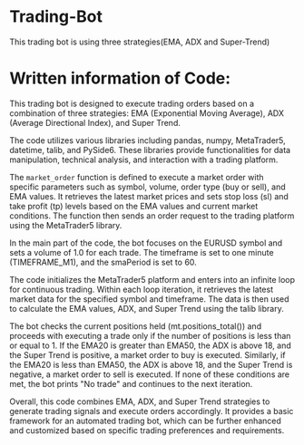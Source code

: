 # Trading-Bot
This trading bot is using three strategies(EMA, ADX and Super-Trend)
# Written information of Code:
This trading bot is designed to execute trading orders based on a combination of three strategies: EMA (Exponential Moving Average), ADX (Average Directional Index), and Super Trend. 

The code utilizes various libraries including pandas, numpy, MetaTrader5, datetime, talib, and PySide6. These libraries provide functionalities for data manipulation, technical analysis, and interaction with a trading platform.

The `market_order` function is defined to execute a market order with specific parameters such as symbol, volume, order type (buy or sell), and EMA values. It retrieves the latest market prices and sets stop loss (sl) and take profit (tp) levels based on the EMA values and current market conditions. The function then sends an order request to the trading platform using the MetaTrader5 library.

In the main part of the code, the bot focuses on the EURUSD symbol and sets a volume of 1.0 for each trade. The timeframe is set to one minute (TIMEFRAME_M1), and the smaPeriod is set to 60.

The code initializes the MetaTrader5 platform and enters into an infinite loop for continuous trading. Within each loop iteration, it retrieves the latest market data for the specified symbol and timeframe. The data is then used to calculate the EMA values, ADX, and Super Trend using the talib library.

The bot checks the current positions held (mt.positions_total()) and proceeds with executing a trade only if the number of positions is less than or equal to 1. If the EMA20 is greater than EMA50, the ADX is above 18, and the Super Trend is positive, a market order to buy is executed. Similarly, if the EMA20 is less than EMA50, the ADX is above 18, and the Super Trend is negative, a market order to sell is executed. If none of these conditions are met, the bot prints "No trade" and continues to the next iteration.

Overall, this code combines EMA, ADX, and Super Trend strategies to generate trading signals and execute orders accordingly. It provides a basic framework for an automated trading bot, which can be further enhanced and customized based on specific trading preferences and requirements.
